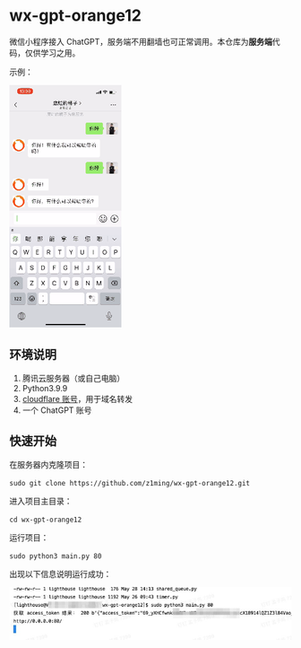 # wx-gpt-orange12

微信小程序接入 ChatGPT，服务端不用翻墙也可正常调用。本仓库为**服务端**代码，仅供学习之用。

示例：

![gif](./gif-demo.gif)

## 环境说明

1. 腾讯云服务器（或自己电脑）
2. Python3.9.9
3. [cloudflare 账号](https://dash.cloudflare.com/login)，用于域名转发
4. 一个 ChatGPT 账号

## 快速开始

在服务器内克隆项目：

`sudo git clone https://github.com/z1ming/wx-gpt-orange12.git`

进入项目主目录：

`cd wx-gpt-orange12`

运行项目：

`sudo python3 main.py 80`

出现以下信息说明运行成功：

![run](./run.jpg)
